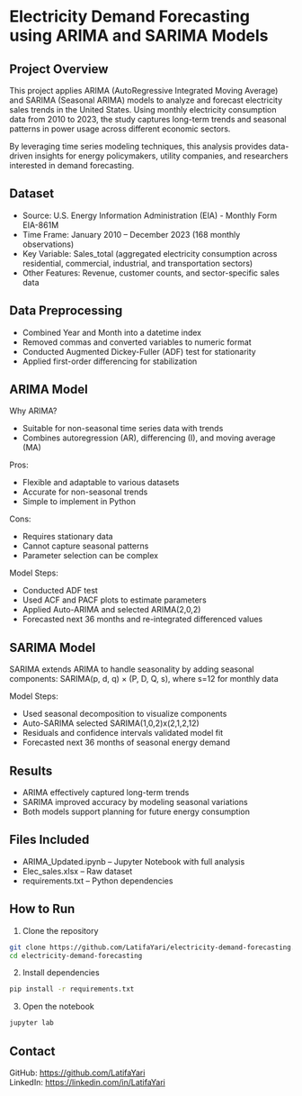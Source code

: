 # Electricity Demand Forecasting using ARIMA and SARIMA Models

## Project Overview
This project applies ARIMA (AutoRegressive Integrated Moving Average) and SARIMA (Seasonal ARIMA) models to analyze and forecast electricity sales trends in the United States. Using monthly electricity consumption data from 2010 to 2023, the study captures long-term trends and seasonal patterns in power usage across different economic sectors.

By leveraging time series modeling techniques, this analysis provides data-driven insights for energy policymakers, utility companies, and researchers interested in demand forecasting.

## Dataset
- Source: U.S. Energy Information Administration (EIA) - Monthly Form EIA-861M
- Time Frame: January 2010 – December 2023 (168 monthly observations)
- Key Variable: Sales_total (aggregated electricity consumption across residential, commercial, industrial, and transportation sectors)
- Other Features: Revenue, customer counts, and sector-specific sales data

## Data Preprocessing
- Combined Year and Month into a datetime index
- Removed commas and converted variables to numeric format
- Conducted Augmented Dickey-Fuller (ADF) test for stationarity
- Applied first-order differencing for stabilization

## ARIMA Model
Why ARIMA?
- Suitable for non-seasonal time series data with trends
- Combines autoregression (AR), differencing (I), and moving average (MA)

Pros:
- Flexible and adaptable to various datasets
- Accurate for non-seasonal trends
- Simple to implement in Python

Cons:
- Requires stationary data
- Cannot capture seasonal patterns
- Parameter selection can be complex

Model Steps:
- Conducted ADF test
- Used ACF and PACF plots to estimate parameters
- Applied Auto-ARIMA and selected ARIMA(2,0,2)
- Forecasted next 36 months and re-integrated differenced values

## SARIMA Model
SARIMA extends ARIMA to handle seasonality by adding seasonal components:
SARIMA(p, d, q) × (P, D, Q, s), where s=12 for monthly data

Model Steps:
- Used seasonal decomposition to visualize components
- Auto-SARIMA selected SARIMA(1,0,2)x(2,1,2,12)
- Residuals and confidence intervals validated model fit
- Forecasted next 36 months of seasonal energy demand

## Results
- ARIMA effectively captured long-term trends
- SARIMA improved accuracy by modeling seasonal variations
- Both models support planning for future energy consumption

## Files Included
- ARIMA_Updated.ipynb – Jupyter Notebook with full analysis
- Elec_sales.xlsx – Raw dataset
- requirements.txt – Python dependencies

## How to Run
1. Clone the repository  
```bash
git clone https://github.com/LatifaYari/electricity-demand-forecasting.git
cd electricity-demand-forecasting
```
2. Install dependencies  
```bash
pip install -r requirements.txt
```
3. Open the notebook  
```bash
jupyter lab
```

## Contact
GitHub: https://github.com/LatifaYari  
LinkedIn: https://linkedin.com/in/LatifaYari

